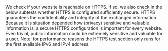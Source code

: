 We check if your website is reachable on HTTPS. If so, we also check in the below subtests whether HTTPS is configured sufficiently secure. HTTPS guarantees the confidentiality and integrity of the exchanged information. Because it is situation depended how (privacy) sensitive and valuable information is, a secure HTTPS configuration is important for every website. Even trivial, public information could be extremely sensitive and valuable for a user. Note: for performance reasons the HTTPS test section only runs for the first available IPv6 and IPv4 address.
